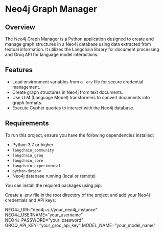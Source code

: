 # Neo4j Graph Manager

## Overview
The Neo4j Graph Manager is a Python application designed to create and manage graph structures in a Neo4j database using data extracted from textual information. It utilizes the Langchain library for document processing and Groq API for language model interactions.

## Features
- Load environment variables from a `.env` file for secure credential management.
- Create graph structures in Neo4j from text documents.
- Use LLM (Language Model) transformers to convert documents into graph formats.
- Execute Cypher queries to interact with the Neo4j database.

## Requirements
To run this project, ensure you have the following dependencies installed:

- Python 3.7 or higher
- `langchain_community`
- `langchain_groq`
- `langchain_core`
- `langchain_experimental`
- `python-dotenv`
- Neo4j database running (local or remote)

You can install the required packages using pip:


Create a .env file in the root directory of the project and add your Neo4j credentials and API keys:

NEO4J_URI="neo4j+s://your_neo4j_instance"
NEO4J_USERNAME="your_username"
NEO4J_PASSWORD="your_password"
GROQ_API_KEY="your_groq_api_key"
MODEL_NAME="your_model_name"

